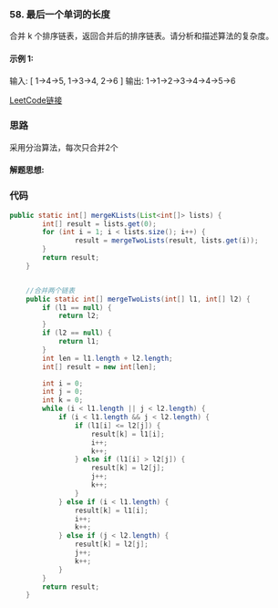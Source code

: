 ### 58. 最后一个单词的长度
合并 k 个排序链表，返回合并后的排序链表。请分析和描述算法的复杂度。

#### 示例 1:
输入:
[
  1->4->5,
  1->3->4,
  2->6
]
输出: 1->1->2->3->4->4->5->6

[LeetCode链接](https://leetcode-cn.com/problems/merge-k-sorted-lists/)

### 思路

采用分治算法，每次只合并2个

#### 解题思想:

### 代码
```java
public static int[] mergeKLists(List<int[]> lists) {
        int[] result = lists.get(0);
        for (int i = 1; i < lists.size(); i++) {
                result = mergeTwoLists(result, lists.get(i));
        }
        return result;
    }


    //合并两个链表
    public static int[] mergeTwoLists(int[] l1, int[] l2) {
        if (l1 == null) {
            return l2;
        }
        if (l2 == null) {
            return l1;
        }
        int len = l1.length + l2.length;
        int[] result = new int[len];

        int i = 0;
        int j = 0;
        int k = 0;
        while (i < l1.length || j < l2.length) {
            if (i < l1.length && j < l2.length) {
                if (l1[i] <= l2[j]) {
                    result[k] = l1[i];
                    i++;
                    k++;
                } else if (l1[i] > l2[j]) {
                    result[k] = l2[j];
                    j++;
                    k++;
                }
            } else if (i < l1.length) {
                result[k] = l1[i];
                i++;
                k++;
            } else if (j < l2.length) {
                result[k] = l2[j];
                j++;
                k++;
            }
        }
        return result;
    }
```